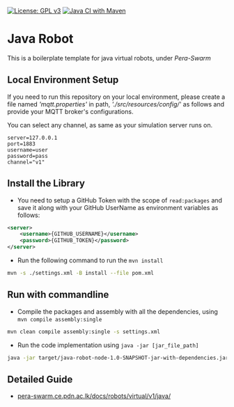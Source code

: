 [![License: GPL v3](https://img.shields.io/badge/License-GPL%20v3-blue.svg)](http://www.gnu.org/licenses/gpl-3.0) [![Java CI with Maven](https://github.com/Pera-Swarm/java-robot/actions/workflows/java-ci.yml/badge.svg)](https://github.com/Pera-Swarm/java-robot/actions/workflows/java-ci.yml)

# Java Robot 

This is a boilerplate template for java virtual robots, under *Pera-Swarm*

## Local Environment Setup

If you need to run this repository on your local environment, please create a file named *'mqtt.properties'* in path, *'./src/resources/config/'* as follows and provide your MQTT broker's configurations.

You can select any channel, as same as your simulation server runs on.

```
server=127.0.0.1
port=1883
username=user
password=pass
channel="v1"
```

## Install the Library

- You need to setup a GitHub Token with the scope of `read:packages` and save it along with your GitHub UserName as environment variables as follows:

```xml
<server>
    <username>{GITHUB_USERNAME}</username>
    <password>{GITHUB_TOKEN}</password>
</server>
```

- Run the following command to run the `mvn install`

```bash 
mvn -s ./settings.xml -B install --file pom.xml 
```

## Run with commandline 

- Compile the packages and assembly with all the dependencies, using `mvn compile assembly:single`

```bash 
mvn clean compile assembly:single -s settings.xml 
```

- Run the code implementation using `java -jar [jar_file_path] `

```bash 
java -jar target/java-robot-node-1.0-SNAPSHOT-jar-with-dependencies.jar 
```

## Detailed Guide

- [pera-swarm.ce.pdn.ac.lk/docs/robots/virtual/v1/java/](https://pera-swarm.ce.pdn.ac.lk/docs/robots/virtual/v1/java/)